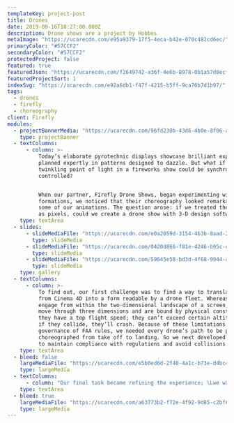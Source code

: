 ```yaml
---
templateKey: project-post
title: Drones
date: 2019-09-16T18:27:00.000Z
description: Drone shows are a project by Hobbes
metaImage: "https://ucarecdn.com/e95a9379-17f5-4eca-b42e-070c482cd6ec/"
primaryColor: "#57CCF2"
secondaryColor: "#57CCF2"
protectedProject: false
featured: true
featuredJson: "https://ucarecdn.com/f2649742-a36f-4e6b-8978-0b1a57d8ecf4/"
featuredProjectSort: 1
indexSvg: "https://ucarecdn.com/e92a6db1-f47f-4215-b5ff-9ca76b7d1b97/"
tags:
  - drones
  - firefly
  - choreography
client: Firefly
modules:
  - projectBannerMedia: "https://ucarecdn.com/96fd230b-43d8-4b0e-8f06-aeadba5b4fcc/"
    type: projectBanner
  - textColumns:
      - column: >-
          Today’s elaborate pyrotechnic displays showcase brilliant explosions
          planned expertly in patterns designed to dazzle. But what if every
          twinkling point of light in a fireworks show could be synchronized and
          controlled? 


          When our partner, Firefly Drone Shows, began experimenting with drone
          formations, we noticed that their choreography looked remarkably like
          some of our animations. The question arose: if we treated the drones
          as pixels, could we create a drone show with 3-D design software?
    type: textArea
  - slides:
      - slideMediaFile: "https://ucarecdn.com/e0a2059d-3154-463b-8aad-212b87fd110b/"
        type: slideMedia
      - slideMediaFile: "https://ucarecdn.com/0420d866-f81e-4246-b95c-d14d11dd7d9a/"
        type: slideMedia
      - slideMediaFile: "https://ucarecdn.com/59645e58-bd3d-4f68-9944-a6ab0f840360/"
        type: slideMedia
    type: gallery
  - textColumns:
      - column: >-
          To find out, our first challenge was to find a way to translate data
          from Cinema 4D into a form readable by a drone fleet. Whereas pixels
          engage from within the two-dimensional landscape of a screen, drones
          move through three dimensions and are bound by physical constraints:
          they have a top flight speed; they can’t exceed certain altitudes; and
          if they collide, they’ll crash. Because of these limitations and the
          governance of FAA rules, we needed every drone’s path to be precisely
          choreographed from take off to landing. So we next developed a system
          to maintain compliance with regulations and avoid collisions.
    type: textArea
  - bleed: false
    largeMediaFile: "https://ucarecdn.com/e5b0ed6d-2f40-4a1c-b73e-d4bc45087d0e/"
    type: largeMedia
  - textColumns:
      - column: "Our final task became refining the experience; \Lwe wanted the ability to create drone shows that would take an audience’s breath away. So we developed a visual language, discovered best practices for pacing, and determined how to effectively use forced perspective."
    type: textArea
  - bleed: true
    largeMediaFile: "https://ucarecdn.com/a63773b2-f72e-4f92-9d85-c2bf62a4ebde/"
    type: largeMedia
---
```

